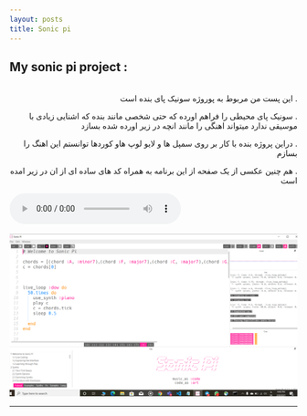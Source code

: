 ```yaml
---
layout: posts
title: Sonic pi
---
```



## My sonic pi project :
<br>
<div dir="rtl">
. این پست من مربوط به پوروژه سونیک پای بنده است 

. سونیک پای محیطی را فراهم اورده که حتی شخصی مانند بنده که اشنایی زیادی با موسیقی ندارد میتواند اهنگی را مانند انچه در زیر اورده شده بسازد

. دراین پروژه بنده با کار بر روی سمپل ها و لایو لوپ هاو کوردها توانستم این اهنگ را بسازم 

. هم چنین عکسی از یک  صفحه از این برنامه به همراه کد های ساده ای از ان در زیر امده است 
<br>
</div>
<audio controls>
    <source src= "../assets/sonic.wav" type="audio/wav">
</audio>
<br>



![alt text](../assets/images/sonic.jpg "sonic pi")


---

